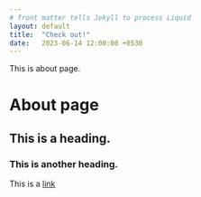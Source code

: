 ```yaml
---
# front matter tells Jekyll to process Liquid
layout: default
title:  "Check out!"
date:   2023-06-14 12:00:00 +0530
---
```


This is about page.

# About page

## This is a heading.

### This is another heading.

This is a [link](http://www.bineethk.github.io)


